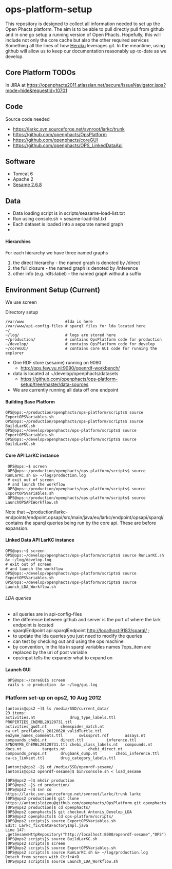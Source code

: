 ops-platform-setup
==================
This repository is designed to collect all information needed to set up the Open Phacts platform. The aim is to be able to pull directly pull from github and in one go setup a running version of Open Phacts. Hopefully, this will include not only the core cache but also the other required services Something all the lines of how [Heroku](https://devcenter.heroku.com/articles/git ) leverages git. In the meantime, using github will allow us to keep our documentation reasonably up-to-date as we develop.

Core Platform TODOs
-------------------
In JIRA at <https://openphacts2011.atlassian.net/secure/IssueNavigator.jspa?mode=hide&requestId=10701>

Code
--------------

Source code needed

- <https://larkc.svn.sourceforge.net/svnroot/larkc/trunk>
- <https://github.com/openphacts/OpsPlatform>
- <https://github.com/openphacts/coreGUI>
- <https://github.com/openphacts/OPS_LinkedDataApi>


Software
----------------
- Tomcat 6
- Apache 2
- [Sesame 2.6.8](http://www.openrdf.org/)

Data
---------------
- Data loading script is in scripts/seasame-load-list.txt
- Run using console.sh < sesame-load-list.txt
- Each dataset is loaded into a separate named graph
- 

#### Hierarchies
For each hierarchy we have three named graphs

1. the direct hierarchy - the named graph is denoted by /direct
2. the full closure - the named graph is denoted by /inference
3. other info (e.g. rdfs:label) - the named graph without a suffix

Environment Setup (Current)
-----------------

We use screen

Directory setup

    /var/www                  #lda is here
    /var/www/api-config-files # sparql files for lda located here
    ~/
    ~/log/                    # logs are stored here
    ~/production/             # contains OpsPlatform code for production
    ~/develop/                # contains OpsPlatform code for develop
    ~/coreGUI/                # contains core GUI code for running the explorer

- One RDF store (sesame) running on 9090
    - http://ops.few.vu.nl:9090/openrdf-workbench/
- data is located at ~/develop/openphacts/datasets
    - <https://github.com/openphacts/ops-platform-setup/tree/master/data-sources>
- We are currently running all data off one endpoint

#### Building Base Platform
    OPS@ops:~/production/openphacts/ops-platform/scripts$ source  ExportOPSVariables.sh
    OPS@ops:~/production/openphacts/ops-platform/scripts$ source BuildLarKC.sh 
    OPS@ops:~/develop/openphacts/ops-platform/scripts$ source  ExportOPSVariables.sh
    OPS@ops:~/develop/openphacts/ops-platform/scripts$ source BuildLarKC.sh 

#### Core API LarKC instance
     
     OPS@ops:~$ screen
     OPS@ops:~/production/openphacts/ops-platform/scripts$ source RunLarKC.sh &> ~/log/production.log
     # exit out of screen
     # and launch the workflow
     OPS@ops:~/production/openphacts/ops-platform/scripts$ source  ExportOPSVariables.sh
     OPS@ops:~/production/openphacts/ops-platform/scripts$ source LaunchOPSAPIWorkflow.sh

Note that ~/production/larkc-endpoints/endpoint.opsapi/src/main/java/eu/larkc/endpoint/opsapi/sparql/ contains the sparql queries being run by the core api. These are before expansion.


#### Linked Data API LarKC instance

    OPS@ops:~$ screen
    OPS@ops:~/develop/openphacts/ops-platform/scripts$ source RunLarKC.sh &> ~/log/develop.log
    # exit out of screen
    # and launch the workflow
    OPS@ops:~/develop/openphacts/ops-platform/scripts$ source  ExportOPSVariables.sh
    OPS@ops:~/develop/openphacts/ops-platform/scripts$ source Launch_LDA_Workflow.sh

###### LDA queries
- all queries are in api-config-files
- the difference between github and server is the port of where the lark endpoint is located
- sparqlEndpoint  api:sparqlEndpoint <http://localhost:9183/sparql/> ;
- to update the lda queries you just need to modify the queries
- can test by checking out and using the ops machine
- by convention, in the lda in sparql variables names ?ops_item are replaced by the uri of post variable
- ops:input tells the expander what to expand on 

#### Launch GUI
  
     OPS@ops:~/coreGUI$ screen 
     rails s -e production  &> ~/log/gui.log

### Platform set-up on ops2, 10 Aug 2012
    
    [antonis@ops2 ~]$ ls /media/SSD/current_data/
    23 items:
    activities.nt          		drug_type_labels.ttl		PROPERTIES_ChEMBL20120731.ttl
    activities_qudt.nt		chemspider_match.nt		cw_url_preflabels_20120620_validTurtle.ttl
    enzyme_names_comments.ttl		swissprot.rdf		assays.nt
    compounds_chebi.nt		direct.ttl			inference.ttl
    SYNONYMS_ChEMBL20120731.ttl	chebi_class_labels.nt  	compounds.nt
    docs.nt			targets.nt			chebi_direct.nt
    compounds_props.nt		drugbank_dump.nt		chebi_inference.ttl
    cw-cs_linkset.ttl		drug_category_labels.ttl

    [antonis@ops2 ~]$ cd /media/SSD/openrdf-sesame/
    [antonis@ops2 openrdf-sesame]$ bin/console.sh < load_sesame

    [OPS@ops2 ~]$ mkdir production
    [OPS@ops2 ~]$ cd production/
    [OPS@ops2 ~]$ svn co https://larkc.svn.sourceforge.net/svnroot/larkc/trunk larkc
    [OPS@ops2 production]$ git clone https://antonisloizou@github.com/openphacts/OpsPlatform.git openphacts
    [OPS@ops2 production]$ cd openphacts/
    [OPS@ops2 openphacts]$ git checkout Antonis_Develop_LDA
    [OPS@ops2 openphacts]$ cd ops-platform/scripts/
    [OPS@ops2 scripts]$ source ExportOPSVariables.sh
    Edit: Larkc_fix/DataFactoryImpl.java
    Line 147:    
    .getSesameHttpRepository("http://localhost:8080/openrdf-sesame","OPS")
    [OPS@ops2 scripts]$ source BuildLarKC.sh 
    [OPS@ops2 scripts]$ screen
    [OPS@ops2 scripts]$ source ExportOPSVariables.sh
    [OPS@ops2 scripts]$ source RunLarKC.sh &> ~/log/production.log
    Detach from screen with Ctrl+A+D
    [OPS@ops2 scripts]$ source Launch_LDA_Workflow.sh
